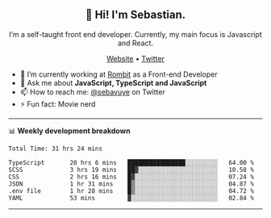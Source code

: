 <h2 align="center">👋 Hi! I'm Sebastian.</h2>
<p align="center">I’m a self-taught front end developer. Currently, my main focus is Javascript and React.</p>
<p align="center">
  <a href="https://sebastianvuye.be">Website</a> •
  <a href="https://twitter.com/sebavuye">Twitter</a>
</p>


- 🔭 I’m currently working at [Rombit](https://rombit.com/) as a Front-end Developer
- 💬 Ask me about **JavaScript, TypeScript and JavaScript**
- 📫 How to reach me: [@sebavuye](https://twitter.com/sebavuye) on Twitter
- ⚡ Fun fact: Movie nerd

-------

📊 **Weekly development breakdown**

<!--START_SECTION:waka-->

```text
Total Time: 31 hrs 24 mins

TypeScript       20 hrs 6 mins   ████████████████░░░░░░░░░   64.00 %
SCSS             3 hrs 19 mins   ██▓░░░░░░░░░░░░░░░░░░░░░░   10.58 %
CSS              2 hrs 16 mins   █▓░░░░░░░░░░░░░░░░░░░░░░░   07.24 %
JSON             1 hr 31 mins    █▒░░░░░░░░░░░░░░░░░░░░░░░   04.87 %
.env file        1 hr 28 mins    █▒░░░░░░░░░░░░░░░░░░░░░░░   04.72 %
YAML             53 mins         ▓░░░░░░░░░░░░░░░░░░░░░░░░   02.84 %
```

<!--END_SECTION:waka-->
-------
